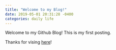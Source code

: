 ```yaml
---
title: "Welcome to my Blog!"
date: 2019-05-01 20:31:28 -0400
categories: daily life
---
```

Welcome to my Github Blog! This is my first posting.

Thanks for vising [here][my-github-blog]!

[my-github-blog]: https://browniechoco.github.io
